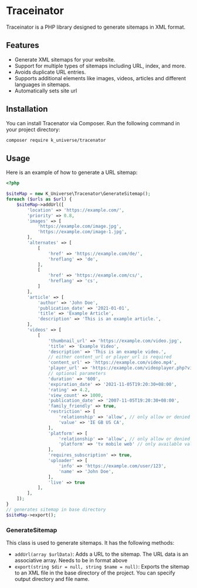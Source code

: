 # Traceinator

Traceinator is a PHP library designed to generate sitemaps in XML format.

## Features

- Generate XML sitemaps for your website.
- Support for multiple types of sitemaps including URL, index, and more.
- Avoids duplicate URL entries.
- Supports additional elements like images, videos, articles and different languages in sitemaps.
- Automatically sets site url

## Installation

You can install Tracenator via Composer. Run the following command in your project directory:

```sh 
composer require k_universe/tracenator
```

## Usage

Here is an example of how to generate a URL sitemap:

```php
<?php

$siteMap = new K_Universe\Tracenator\GenerateSitemap();
foreach ($urls as $url) {
    $siteMap->addUrl([
        'location' => 'https://example.com/',
        'priority' => 0.8,
        'images' => [
            'https://example.com/image.jpg',
            'https://example.com/image-1.jpg',
        ],
        'alternates' => [
            [
                'href' => 'https://example.com/de/',
                'hreflang' => 'de',
            ],
            [
                'href' => 'https://example.com/cs/',
                'hreflang' => 'cs',
            ]
        ],
        'article' => [
            'author' => 'John Doe',
            'publication_date' => '2021-01-01',
            'title' => 'Example Article',
            'description' => 'This is an example article.',
        ],
        'videos' => [
            [
                'thumbnail_url' => 'https://example.com/video.jpg',
                'title' => 'Example Video',
                'description' => 'This is an example video.',
                // either content_url or player_url is required
                'content_url' => 'https://example.com/video.mp4',
                'player_url' => 'https://example.com/videoplayer.php?video=123',
                // optional parameters
                'duration' => '600',
                'expiration_date' => '2021-11-05T19:20:30+08:00',
                'rating' => 4.2,
                'view_count' => 1000,
                'publication_date' => '2007-11-05T19:20:30+08:00',
                'family_friendly' => true,
                'restriction' => [
                    'relationship' => 'allow', // only allow or denied
                    'value' => 'IE GB US CA',
                ],
                'platform' => [
                    'relationship' => 'allow', // only allow or denied
                    'platform' => 'tv mobile web' // only available values spaced
                ],
                'requires_subscription' => true,
                'uploader' => [
                    'info' => 'https://example.com/user/123',
                    'name' => 'John Doe',
                ],
                'live' => true
            ],
        ],
    ]);
}
// generates sitemap in base directory
$siteMap->export();
```

### GenerateSitemap

This class is used to generate sitemaps. It has the following methods:

- `addUrl(array $urlData)`: Adds a URL to the sitemap. The URL data is an associative array. Needs to be in format above
- `export(string $dir = null, string $name = null)`: Exports the sitemap to an XML file in the base directory of the
  project. You can specify output directory and file name.